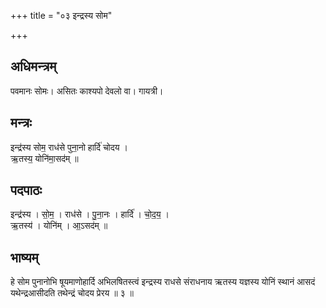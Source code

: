 +++
title = "०३ इन्द्रस्य सोम"

+++
## अधिमन्त्रम्
पवमानः सोमः। असितः काश्यपो देवलो वा। गायत्री।

## मन्त्रः
इन्द्र॑स्य सोम॒ राध॑से पुना॒नो हार्दि॑ चोदय ।  
ऋ॒तस्य॒ योनि॑मा॒सद॑म् ॥

## पदपाठः
इन्द्र॑स्य । सो॒म॒ । राध॑से । पु॒ना॒नः । हार्दि॑ । चो॒द॒य॒ ।  
ऋ॒तस्य॑ । योनि॑म् । आ॒ऽसद॑म् ॥

## भाष्यम्
हे सोम पुनानोभि षूयमाणोहार्दि अभिलषितस्त्वं इन्द्रस्य राधसे संराधनाय ऋतस्य यज्ञस्य योनिं स्थानं आसदं यथेन्द्रआसीदति तथेन्द्रं चोदय प्रेरय ॥ ३ ॥